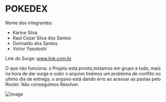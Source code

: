 # POKEDEX

Nome dos integrantes: 
- Karine Silva
- Raul Cezar Silva dos Santos
- Dorinaldo dos Santos
- Victor Yasutoshi

Link do Surge: www.link.com.br

O que não funciona: o Projeto está pronto,testamos em grupo e tudo, mais na hora de dar surge e subir o arquivo tivemos um problema de conflito no ultimo dia de entrega, o arquivo está dando erro ao acessar as pastas pelo Router.
Não conseguimos Resolver.



![image](https://user-images.githubusercontent.com/56006617/165193723-66787fe5-aef2-498b-b06a-fdfdc26bda3a.png)
